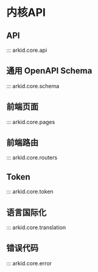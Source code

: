 # 内核API

## API
::: arkid.core.api

## 通用 OpenAPI Schema
::: arkid.core.schema

## 前端页面
::: arkid.core.pages

## 前端路由
::: arkid.core.routers

## Token
::: arkid.core.token

## 语言国际化
::: arkid.core.translation

## 错误代码
::: arkid.core.error